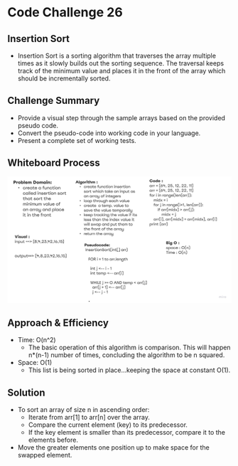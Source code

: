 # Code Challenge 26

## Insertion Sort
  * Insertion Sort is a sorting algorithm that traverses the array multiple times as it slowly builds out the sorting sequence. The traversal keeps track of the minimum value and places it in the front of the array which should be incrementally sorted.

## Challenge Summary
  * Provide a visual step through the sample arrays based on the provided pseudo code.
  * Convert the pseudo-code into working code in your language.
  * Present a complete set of working tests.

## Whiteboard Process
<img src="Untitled (12).jpg">

## Approach & Efficiency
  * Time: O(n^2)
    - The basic operation of this algorithm is comparison. This will happen n*(n-1) number of times, concluding the algorithm to be n squared.
  * Space: O(1)
    - This list is being sorted in place…keeping the space at constant O(1).

## Solution
* To sort an array of size n in ascending order:
    - Iterate from arr[1] to arr[n] over the array.
    - Compare the current element (key) to its predecessor.
    - If the key element is smaller than its predecessor, compare it to the elements before.
* Move the greater elements one position up to make space for the swapped element.

